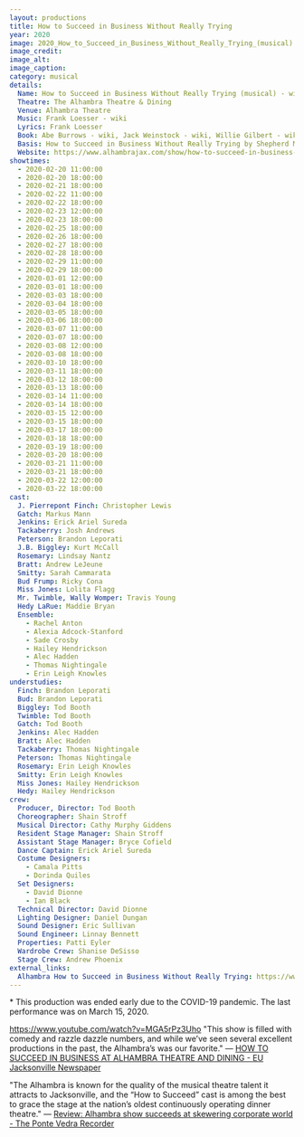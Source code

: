 ```yaml
---
layout: productions
title: How to Succeed in Business Without Really Trying
year: 2020
image: 2020_How_to_Succeed_in_Business_Without_Really_Trying_(musical).png
image_credit:
image_alt:
image_caption:
category: musical
details:
  Name: How to Succeed in Business Without Really Trying (musical) - wiki
  Theatre: The Alhambra Theatre & Dining
  Venue: Alhambra Theatre
  Music: Frank Loesser - wiki
  Lyrics: Frank Loesser
  Book: Abe Burrows - wiki, Jack Weinstock - wiki, Willie Gilbert - wiki
  Basis: How to Succeed in Business Without Really Trying by Shepherd Mead
  Website: https://www.alhambrajax.com/show/how-to-succeed-in-business-without-really-trying/
showtimes: 
  - 2020-02-20 11:00:00
  - 2020-02-20 18:00:00
  - 2020-02-21 18:00:00
  - 2020-02-22 11:00:00
  - 2020-02-22 18:00:00
  - 2020-02-23 12:00:00
  - 2020-02-23 18:00:00
  - 2020-02-25 18:00:00
  - 2020-02-26 18:00:00
  - 2020-02-27 18:00:00
  - 2020-02-28 18:00:00
  - 2020-02-29 11:00:00
  - 2020-02-29 18:00:00
  - 2020-03-01 12:00:00
  - 2020-03-01 18:00:00
  - 2020-03-03 18:00:00
  - 2020-03-04 18:00:00
  - 2020-03-05 18:00:00
  - 2020-03-06 18:00:00
  - 2020-03-07 11:00:00
  - 2020-03-07 18:00:00
  - 2020-03-08 12:00:00
  - 2020-03-08 18:00:00
  - 2020-03-10 18:00:00
  - 2020-03-11 18:00:00
  - 2020-03-12 18:00:00
  - 2020-03-13 18:00:00
  - 2020-03-14 11:00:00
  - 2020-03-14 18:00:00
  - 2020-03-15 12:00:00
  - 2020-03-15 18:00:00
  - 2020-03-17 18:00:00
  - 2020-03-18 18:00:00
  - 2020-03-19 18:00:00
  - 2020-03-20 18:00:00
  - 2020-03-21 11:00:00
  - 2020-03-21 18:00:00
  - 2020-03-22 12:00:00
  - 2020-03-22 18:00:00
cast:
  J. Pierrepont Finch: Christopher Lewis
  Gatch: Markus Mann
  Jenkins: Erick Ariel Sureda
  Tackaberry: Josh Andrews
  Peterson: Brandon Leporati
  J.B. Biggley: Kurt McCall
  Rosemary: Lindsay Nantz
  Bratt: Andrew LeJeune
  Smitty: Sarah Cammarata
  Bud Frump: Ricky Cona
  Miss Jones: Lolita Flagg
  Mr. Twimble, Wally Womper: Travis Young
  Hedy LaRue: Maddie Bryan
  Ensemble: 
    - Rachel Anton
    - Alexia Adcock-Stanford
    - Sade Crosby
    - Hailey Hendrickson
    - Alec Hadden
    - Thomas Nightingale
    - Erin Leigh Knowles
understudies: 
  Finch: Brandon Leporati
  Bud: Brandon Leporati
  Biggley: Tod Booth
  Twimble: Tod Booth
  Gatch: Tod Booth
  Jenkins: Alec Hadden
  Bratt: Alec Hadden
  Tackaberry: Thomas Nightingale
  Peterson: Thomas Nightingale
  Rosemary: Erin Leigh Knowles
  Smitty: Erin Leigh Knowles
  Miss Jones: Hailey Hendrickson
  Hedy: Hailey Hendrickson
crew:
  Producer, Director: Tod Booth
  Choreographer: Shain Stroff
  Musical Director: Cathy Murphy Giddens
  Resident Stage Manager: Shain Stroff
  Assistant Stage Manager: Bryce Cofield
  Dance Captain: Erick Ariel Sureda
  Costume Designers: 
    - Camala Pitts
    - Dorinda Quiles
  Set Designers:  
    - David Dionne
    - Ian Black
  Technical Director: David Dionne
  Lighting Designer: Daniel Dungan
  Sound Designer: Eric Sullivan
  Sound Engineer: Linnay Bennett
  Properties: Patti Eyler
  Wardrobe Crew: Shanise DeSisso
  Stage Crew: Andrew Phoenix
external_links:
  Alhambra How to Succeed in Business Without Really Trying: https://www.alhambrajax.com/show/how-to-succeed-in-business-without-really-trying/
---
```

\* This production was ended early due to the COVID-19 pandemic. The last performance was on March 15, 2020.

https://www.youtube.com/watch?v=MGA5rPz3Uho
"This show is filled with comedy and razzle dazzle numbers, and while we’ve seen several excellent productions in the past, the Alhambra’s was our favorite." — [HOW TO SUCCEED IN BUSINESS AT ALHAMBRA THEATRE AND DINING - EU Jacksonville Newspaper](https://eujacksonville.com/2020/02/26/how-to-succeed-in-business-at-alhambra-theatre-and-dining/)

"The Alhambra is known for the quality of the musical theatre talent it attracts to Jacksonville, and the “How to Succeed” cast is among the best to grace the stage at the nation’s oldest continuously operating dinner theatre." — [Review: Alhambra show succeeds at skewering corporate world - The Ponte Vedra Recorder](https://pontevedrarecorder.com/stories/review-alhambra-show-succeeds-at-skewering-corporate-world,10583)